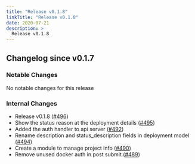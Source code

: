 ```yaml
---
title: "Release v0.1.8"
linkTitle: "Release v0.1.8"
date: 2020-07-21
description: >
  Release v0.1.8
---
```


## Changelog since v0.1.7

### Notable Changes

No notable changes for this release

### Internal Changes
* Release v0.1.8 ([#496](https://github.com/pipe-cd/pipe/pull/496))
* Show the status reason at the deployment details ([#495](https://github.com/pipe-cd/pipe/pull/495))
* Added the auth handler to api server ([#492](https://github.com/pipe-cd/pipe/pull/492))
* Rename description and status_description fields in deployment model ([#494](https://github.com/pipe-cd/pipe/pull/494))
* Create a module to manage project info ([#490](https://github.com/pipe-cd/pipe/pull/490))
* Remove unused docker auth in post submit ([#489](https://github.com/pipe-cd/pipe/pull/489))
